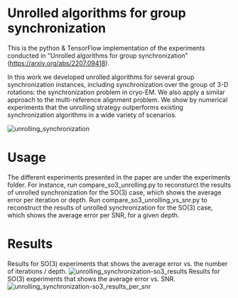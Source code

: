 # Unrolled algorithms for group synchronization
This is the python & TensorFlow implementation of the experiments conducted in "Unrolled algorithms for group synchronization" (https://arxiv.org/abs/2207.09418).

In this work we developed unrolled algorithms for several group synchronization instances, including synchronization over the group of 3-D rotations: the synchronization problem in cryo-EM. We also apply a similar approach to the multi-reference alignment problem. We show by numerical experiments that the unrolling strategy outperforms existing synchronization algorithms in a wide variety of scenarios.

![unrolling_synchronization](https://github.com/noamjanco/unrolling_synchronization/assets/82662498/ec5376dc-d005-4fde-8b76-1da2f29431a9)

# Usage
The different experiments presented in the paper are under the experiments folder.
For instance, run compare_so3_unrolling.py to reconsturct the results of unrolled synchronization for the SO(3) case, which shows the average error per iteration or depth.
Run compare_so3_unrolling_vs_snr.py to reconstruct the results of unrolled synchronization for the SO(3) case, which shows the average error per SNR, for a given depth.

# Results
Results for SO(3) experiments that shows the average error vs. the number of iterations / depth.
![unrolling_synchronization-so3_results](https://github.com/noamjanco/unrolling_synchronization/assets/82662498/c70e6992-5d4a-483c-819f-f20276fdea36)
Results for SO(3) experiments that shows the average error vs. SNR.
![unrolling_synchronization-so3_results_per_snr](https://github.com/noamjanco/unrolling_synchronization/assets/82662498/a1ca44a9-8094-46d3-b7fa-7118d2c2db18)
